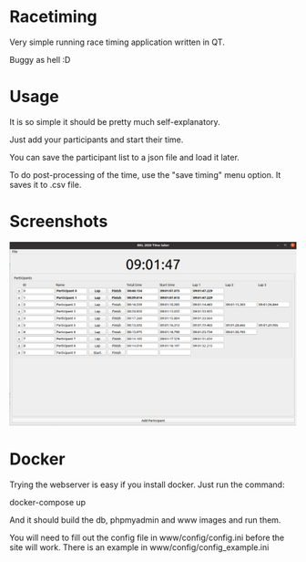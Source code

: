 # Racetiming
Very simple running race timing application written in QT.

Buggy as hell :D

# Usage
It is so simple it should be pretty much self-explanatory.

Just add your participants and start their time.

You can save the participant list to a json file and load it later.

To do post-processing of the time, use the "save timing" menu option. It saves it to .csv file.

# Screenshots
![](./Doc/Racetiming.png)

# Docker
Trying the webserver is easy if you install docker. Just run the command:

docker-compose up

And it should build the db, phpmyadmin and www images and run them.

You will need to fill out the config file in www/config/config.ini before the site will work.
There is an example in www/config/config_example.ini
